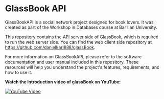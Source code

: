 # GlassBook API

GlassBookAPI is a social network project designed for book lovers. It was created as part of the Workshop in Databases course at Bar Ilan University.


This repository contains the API server side of GlassBook, which is required to run the web server side. You can find the web client side repository at https://github.com/danielkarl888/glassBook.


For more information on GlassBookAPI, please refer to the software documentation and user manual included in this repository. These resources will help you understand the project's features, requirements, and how to use it.

**Watch the Introduction video of glassBook on YouTube:**

[![YouTube Video](https://img.youtube.com/vi/VXJhI07RLXc/0.jpg)](https://www.youtube.com/watch?v=FKjeQNyIu6E)
